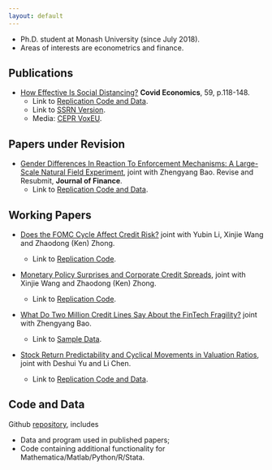 ```yaml
---
layout: default
---
```


- Ph.D. student at Monash University (since July 2018). 
- Areas of interests are econometrics and finance.


## Publications

- [How Effective Is Social Distancing?](https://mailchi.mp/cepr/press-release-covid-economics-vetted-and-real-time-papers-59) **Covid Economics**, 59, p.118-148. 
  - Link to [Replication Code and Data](https://github.com/difang-huang/social-distancing).
  - Link to [SSRN Version](https://papers.ssrn.com/sol3/papers.cfm?abstract_id=3680321).
  - Media: [CEPR VoxEU](https://voxeu.org/content/how-effective-social-distancing-evidence-us).

## Papers under Revision

- [Gender Differences In Reaction To Enforcement Mechanisms: A Large-Scale Natural Field Experiment](https://papers.ssrn.com/sol3/papers.cfm?abstract_id=3641282), joint with Zhengyang Bao. Revise and Resubmit, **Journal of Finance**. 
  - Link to [Replication Code and Data](https://github.com/difang-huang?tab=repositories).

## Working Papers

- [Does the FOMC Cycle Affect Credit Risk?](https://papers.ssrn.com/sol3/papers.cfm?abstract_id=3512662) joint with Yubin Li, Xinjie Wang and Zhaodong (Ken) Zhong. 
  - Link to [Replication Code](https://github.com/difang-huang?tab=repositories).

- [Monetary Policy Surprises and Corporate Credit Spreads](https://papers.ssrn.com/sol3/papers.cfm?abstract_id=3700257), joint with Xinjie Wang and Zhaodong (Ken) Zhong. 
  - Link to [Replication Code](https://github.com/difang-huang?tab=repositories).

- [What Do Two Million Credit Lines Say About the FinTech Fragility?](https://papers.ssrn.com/sol3/papers.cfm?abstract_id=3734770) joint with Zhengyang Bao.
  - Link to [Sample Data](https://github.com/difang-huang?tab=repositories).

- [Stock Return Predictability and Cyclical Movements in Valuation Ratios](https://papers.ssrn.com/sol3/papers.cfm?abstract_id=3755710), joint with Deshui Yu and Li Chen.
  - Link to [Replication Code and Data](https://github.com/difang-huang?tab=repositories).
    

## Code and Data

Github [repository](https://github.com/difang-huang?tab=repositories), includes
- Data and program used in published papers;
- Code containing additional functionality for Mathematica/Matlab/Python/R/Stata.
